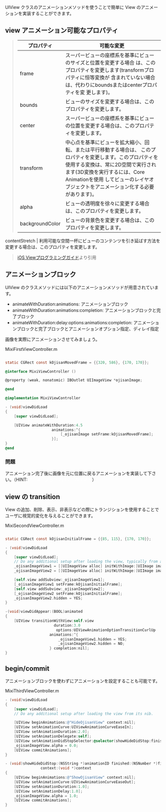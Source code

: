 UIView クラスのアニメーションメソッドを使うことで簡単に View のアニメーションを実装することができます。

## view アニメーション可能なプロパティ

> プロパティ | 可能な変更
> --- | ---
> frame | スーパービューの座標系を基準にビューのサイズと位置を変更する場合 は、このプロパティを変更します(transformプロパティに恒等変換が 含まれていない場合は、代わりにboundsまたはcenterプロパティを変 更します)。
> bounds | ビューのサイズを変更する場合は、このプロパティを変更します。
> center | スーパービューの座標系を基準にビューの位置を変更する場合は、このプロパティを変更します。
> transform | 中心点を基準にビューを拡大縮小、回転、または平行移動する場合は、 このプロパティを変更します。このプロパティを使用する変換は、常に2D空間で実行されます(3D変換を実行するには、Core Animationを使用 してビューのレイヤオブジェクトをアニメーション化する必要があります)。
> alpha | ビューの透明度を徐々に変更する場合は、このプロパティを変更します。
> backgroundColor | ビューの背景色を変更する場合は、このプロパティを変更します。
contentStretch | 利用可能な空間一杯にビューのコンテンツを引き延ばす方法を変更する場合は、このプロパティを変更します。
> 
> [iOS Viewプログラミングガイド](https://developer.apple.com/jp/devcenter/ios/library/documentation/ViewPG_iPhoneOS.pdf)より引用

## アニメーションブロック

UIView のクラスメソッドには以下のアニメーションメソッドが用意されています。
* animateWithDuration:animations: アニメーションブロック
* animateWithDuration:animations:completion: アニメーションブロックと完了ブロック
* animateWithDuration:delay:options:animations:completion: アニメーションブロックと完了ブロックとアニメーションオプション指定、ディレイ指定

画像を実際にアニメーションさせてみましょう。

MixiFirstViewController.m
```objective-c

static CGRect const kOjisanMovedFrame = {{320, 586}, {170, 170}};

@interface MixiViewController ()

@property (weak, nonatomic) IBOutlet UIImageView *ojisanImage;

@end

@implementation MixiViewController

- (void)viewDidLoad
{
    [super viewDidLoad];

    [UIView animateWithDuration:4.5
                     animations:^{
                         [_ojisanImage setFrame:kOjisanMovedFrame];
                     }];
}
@end

```

### 問題
アニメーション完了後に画像を元に位置に戻るアニメーションを実装して下さい。（HINT:<font color="#ffffff">アニメーションブロックのネスト</font>）

## view の transition
View の追加、削除、表示、非表示などの際にトランジションを使用することでユーザに視覚的変化を与えることができます。

MixiSecondViewController.m
```objective-c

static CGRect const kOjisanInitialFrame = {{85, 115}, {170, 170}};

- (void)viewDidLoad
{
    [super viewDidLoad];
	// Do any additional setup after loading the view, typically from a nib.
    _ojisanImageView1 = [[UIImageView alloc] initWithImage:[UIImage imageNamed:@"ojisan"]];
    _ojisanImageView2 = [[UIImageView alloc] initWithImage:[UIImage imageNamed:@"ojisan2"]];

    [self.view addSubview:_ojisanImageView1];
    [_ojisanImageView1 setFrame:kOjisanInitialFrame];
    [self.view addSubview:_ojisanImageView2];
    [_ojisanImageView2 setFrame:kOjisanInitialFrame];
    _ojisanImageView2.hidden = YES;
}

-(void)viewDidAppear:(BOOL)animated
{
    [UIView transitionWithView:self.view
                      duration:3.0
                       options:UIViewAnimationOptionTransitionCurlUp
                    animations:^{
                        _ojisanImageView1.hidden = YES;
                        _ojisanImageView2.hidden = NO;
                    } completion:nil];
}
```

## begin/commit
アニメーションブロックを使わずにアニメーションを設定することも可能です。

MixiThirdViewController.m

```objective-c
- (void)viewDidLoad
{
    [super viewDidLoad];
    // Do any additional setup after loading the view from its nib.

    [UIView beginAnimations:@"HideOjisanView" context:nil];
    [UIView setAnimationCurve:UIViewAnimationCurveEaseIn];
    [UIView setAnimationDuration:2.0];
    [UIView setAnimationDelegate:self];
    [UIView setAnimationDidStopSelector:@selector(showHideDidStop:finished:context:)];
    _ojisanImageView.alpha = 0.0;
    [UIView commitAnimations];
}

- (void)showHideDidStop:(NSString *)animationID finished:(NSNumber *)finished
                context:(void *)context
{
    [UIView beginAnimations:@"ShowOjisanView" context:nil];
    [UIView setAnimationCurve:UIViewAnimationCurveEaseOut];
    [UIView setAnimationDuration:1.0];
    [UIView setAnimationDelay:1.0];
    _ojisanImageView.alpha = 1.0;
    [UIView commitAnimations];
}

```